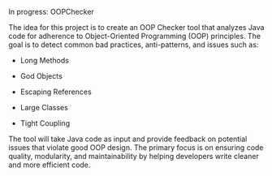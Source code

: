 In progress: OOPChecker

The idea for this project is to create an OOP Checker tool that analyzes Java code for adherence to Object-Oriented Programming (OOP) principles. The goal is to detect common bad practices, anti-patterns, and issues such as:

- Long Methods
  
- God Objects
  
- Escaping References
  
- Large Classes
  
- Tight Coupling
  
The tool will take Java code as input and provide feedback on potential issues that violate good OOP design. The primary focus is on ensuring code quality, modularity, and maintainability by helping developers write cleaner and more efficient code.

